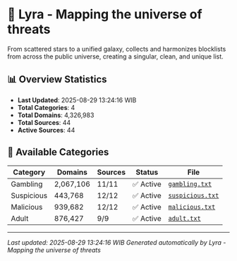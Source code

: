 # 🌌 Lyra - Mapping the universe of threats

From scattered stars to a unified galaxy, collects and harmonizes blocklists from across the public universe, creating a singular, clean, and unique list.

## 📊 Overview Statistics

- **Last Updated**: 2025-08-29 13:24:16 WIB
- **Total Categories**: 4
- **Total Domains**: 4,326,983
- **Total Sources**: 44
- **Active Sources**: 44

## 📂 Available Categories

| Category | Domains | Sources | Status | File |
|----------|---------|---------|--------|------|
| Gambling | 2,067,106 | 11/11 | ✅ Active | [`gambling.txt`](blocklist/gambling.txt) |
| Suspicious | 443,768 | 12/12 | ✅ Active | [`suspicious.txt`](blocklist/suspicious.txt) |
| Malicious | 939,682 | 12/12 | ✅ Active | [`malicious.txt`](blocklist/malicious.txt) |
| Adult | 876,427 | 9/9 | ✅ Active | [`adult.txt`](blocklist/adult.txt) |


---

*Last updated: 2025-08-29 13:24:16 WIB*
*Generated automatically by Lyra - Mapping the universe of threats*
